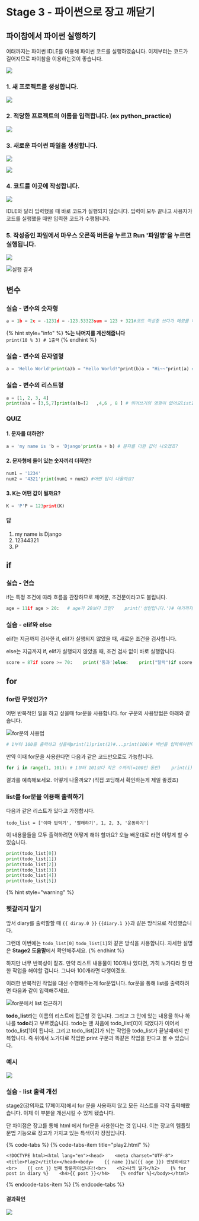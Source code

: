 # Stage 3 - 파이썬으로 장고 깨닫기

## 파이참에서 파이썬 실행하기

여태까지는 파이썬 IDLE를 이용해 파이썬 코드를 실행하였습니다. 이제부터는 코드가 길어지므로 파이참을 이용하는것이 좋습니다.

![](../.gitbook/assets/image%20%2830%29.png)

### 1. 새 프로젝트를 생성합니다.

![](../.gitbook/assets/image%20%28113%29.png)

### 2. 적당한 프로젝트의 이름을 입력합니다. \(ex python\_practice\)

![](../.gitbook/assets/image%20%2828%29.png)

### 3. 새로운 파이썬 파일을 생성합니다.

![](../.gitbook/assets/image%20%28101%29.png)

![](../.gitbook/assets/image%20%2885%29.png)

### 4. 코드를 이곳에 작성합니다.

![](../.gitbook/assets/image%20%2820%29.png)

IDLE와 달리 입력했을 때 바로 코드가 실행되지 않습니다. 입력이 모두 끝나고 사용자가 코드를 실행했을 때만 입력한 코드가 수행됩니다.

### 5. 작성중인 파일에서 마우스 오른쪽 버튼을 누르고 Run '파일명'을 누르면 실행됩니다.

![](../.gitbook/assets/image%20%2866%29.png)

![&#xC2E4;&#xD589; &#xACB0;&#xACFC;](../.gitbook/assets/image%20%2824%29.png)

## 변수

### 실습 - 변수의 숫자형

```python
a = 1b = 2c = -1231d = -123.53323sum = 123 + 321#코드 작성중 쓰다가 메모를 하고 싶다면...# 앞쪽에 #이 붙어 있으면 실행이 안돼요print(sum) #결과 444res = 3 + (2 * 5)print(res) #결과 13res = res / 3 #우측변의 계산 결과를 왼쪽에 집어넣는다print(res) #결과 4.333333333333333print(1 + 2 -1231) # 결과 -1228print(a + b + c) # 결과 -1228
```

{% hint style="info" %}
**%는 나머지를 계산해줍니다**  
`print(10 % 3) # 1출력`
{% endhint %}

### 실습 - 변수의 문자열형

```python
a = 'Hello World'print(a)b = "Hello World!"print(b)a = "Hi~~"print(a) #a는 원래 'Hello World'지만 덮어 씌울 수도 있어요b = aprint(b) # b에 a 값을 전해 줄 수도 있어요longName = '''여러줄에 걸쳐서 글을 쓰려면?크리스티아누호날두두스산투스아베이루'''print(longName) 
```

### 실습 - 변수의 리스트형

```python
a = [1, 2, 3, 4]
print(a)a = [3,5,7]print(a)b=[2   ,4,6 , 8 ] # 띄어쓰기의 영향이 없어요list1 = ['my name', "is", 'django...']print(list1)list2 = ['I am', 35, 'years old']print(list2)list3 = ['어떤 자료라도 넣을 수 있어요', 100 * 3 + 33, "앞에서 사용한 변수도 넣을 수 있어요", b]print(list3)print(list2[0]) # python은 0번부터 순서를 매겨요print(list2[1])print(list2[2])print(list3[3]) # error! 
```

### QUIZ

#### 1. 문자를 더하면?

```python
a = 'my name is 'b = 'Django'print(a + b) # 문자를 더한 값이 나오겠죠? 
```

#### 2. 문자형에 들어 있는 숫자끼리 더하면?

```python
num1 = '1234'
num2 = '4321'print(num1 + num2) #어떤 답이 나올까요? 
```

#### 3. K는 어떤 값이 될까요?

```python
K = 'P'P = 123print(K) 
```

#### 답

1. my name is Django
2. 12344321
3. P

## if

### 실습 - 연습

if는 특정 조건에 따라 흐름을 관장하므로 제어문, 조건문이라고도 불립니다.

```python
age = 11if age > 20:   # age가 20보다 크면?    print('성인입니다.')# 여기까지 아무일도 일어나지 않아요if age <= 19:    #age가 19보다 작거나 같으면?    print(‘청소년입니다.')if age is 100:   #age가 100이면?    print('백살입니다.')age = 23# age를 23으로 변경하고 위의 if문을 그대로 다시 써보세요 
```

### 실습 - elif와 else

elif는 지금까지 검사한 if, elif가 실행되지 않았을 때, 새로운 조건을 검사합니다.

else는 지금까지 if, elif가 실행되지 않았을 때, 조건 검사 없이 바로 실행합니다.

```python
score = 87if score >= 70:    print('통과')else:    print("탈락")if score >= 90:    print('수')elif score >= 80:    print('우')elif score >= 70:    print('미')elif score >= 70:    print('양')else:    print('가') 
```

## for

### for란 무엇인가?

어떤 반복적인 일을 하고 싶을때 for문을 사용합니다. for 구문의 사용방법은 아래와 같습니다.

![for&#xBB38;&#xC758; &#xC0AC;&#xC6A9;&#xBC95;](../.gitbook/assets/image%20%2843%29.png)

```python
# 1부터 100을 출력하고 싶을때print(1)print(2)#...print(100)# 백번을 입력해야한다 
```

만약 이때 for문을 사용한다면 다음과 같은 코드만으로도 가능합니다.

```python
for i in range(1, 101): # 1부터 101보다 작은 수까지(=100턴 동안)    print(i)    print(i * 2)
```

결과를 예측해보세요. 어떻게 나올까요? \(직접 코딩해서 확인하는게 제일 좋겠죠\)

### list를 for문을 이용해 출력하기

다음과 같은 리스트가 있다고 가정합시다.

`todo_list = ['이따 밥먹기', '빨래하기', 1, 2, 3, '운동하기']`

이 내용물들을 모두 출력하려면 어떻게 해야 할까요? 오늘 배운대로 라면 이렇게 할 수 있습니다.

```python
print(todo_list[0])
print(todo_list[1])
print(todo_list[2])
print(todo_list[3])
print(todo_list[4])
print(todo_list[5])
```

{% hint style="warning" %}
### 헷갈리지 말기

앞서 diary를 출력할할 때 `{{ diray.0 }}` `{{diary.1 }}`과 같은 방식으로 작성했습니다.

그런데 이번에는 `todo_list[0]` `todo_list[1]`와 같은 방식을 사용합니다. 자세한 설명은 **Stage2 도움말**에서 확인해주세요.
{% endhint %}

하지만 너무 반복성이 짙죠. 만약 리스트 내용물이 100개나 있다면, 가히 노가다라 할 만한 작업을 해야할 겁니다. 그나마 100개라면 다행이겠죠.

이러한 반복적인 작업을 대신 수행해주는게 for문입니다. for문을 통해 list를 출력하려면 다음과 같이 입력해주세요.

![for&#xBB38;&#xC5D0;&#xC11C; list &#xC811;&#xADFC;&#xD558;&#xAE30;](../.gitbook/assets/image%20%28126%29.png)

**todo\_list**라는 이름의 리스트에 접근할 것 입니다. 그리고 그 안에 있는 내용물 하나 하나를 **todo**라고 부르겠습니다. todo는 맨 처음에 todo\_list\[0\]이 되었다가 이어서 todo\_list\[1\]이 됩니다. 그리고 todo\_list\[2\]가 되는 작업을 todo\_list가 끝날때까지 반복합니다. 즉 위에서 노가다로 작업한 print 구문과 똑같은 작업을 한다고 볼 수 있습니다.

### 예시

![](../.gitbook/assets/image%20%2826%29.png)

### 실습 - list 출력 개선

stage2\(강의자료 17페이지\)에서 for 문을 사용하지 않고 모든 리스트를 각각 출력해봤습니다. 이제 이 부분을 개선시킬 수 있게 됐습니다.

단 차이점은 장고를 통해 html 에서 for문을 사용한다는 것 입니다. 이는 장고의 템플릿 문법 기능으로 장고가 가지고 있는 특색이자 장점입니다.

{% code-tabs %}
{% code-tabs-item title="play2.html" %}
```markup
<!DOCTYPE html><html lang="en"><head>    <meta charset="UTF-8">    <title>Play2</title></head><body>    {{ name }}님({{ age }}) 안녕하세요? <br>    {{ cnt }} 번째 방문자이십니다!<br>    <h2>나의 일기</h2>    {% for post in diary %}    <h4>{{ post }}</h4>    {% endfor %}</body></html> 
```
{% endcode-tabs-item %}
{% endcode-tabs %}

#### 결과확인

![](../.gitbook/assets/image%20%28117%29.png)

